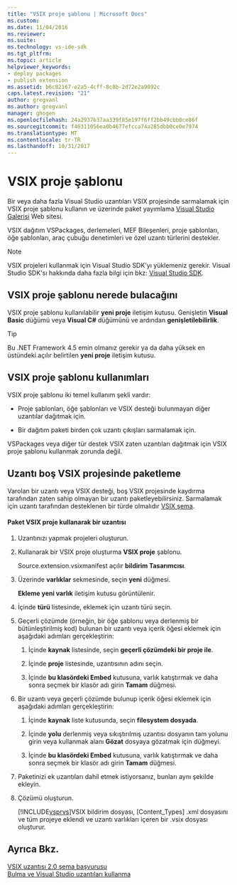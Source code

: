 ```yaml
---
title: "VSIX proje şablonu | Microsoft Docs"
ms.custom: 
ms.date: 11/04/2016
ms.reviewer: 
ms.suite: 
ms.technology: vs-ide-sdk
ms.tgt_pltfrm: 
ms.topic: article
helpviewer_keywords:
- deploy packages
- publish extension
ms.assetid: b6c82167-e2a5-4cff-8c8b-2d72e2a9092c
caps.latest.revision: "21"
author: gregvanl
ms.author: gregvanl
manager: ghogen
ms.openlocfilehash: 24a2937b37aa339f85e197f6ff2bb49cbb0ce86f
ms.sourcegitcommit: f40311056ea0b4677efcca74a285dbb0ce0e7974
ms.translationtype: MT
ms.contentlocale: tr-TR
ms.lasthandoff: 10/31/2017
---
```

# <a name="vsix-project-template"></a>VSIX proje şablonu
Bir veya daha fazla Visual Studio uzantıları VSIX projesinde sarmalamak için VSIX proje şablonu kullanın ve üzerinde paket yayımlama [Visual Studio Galerisi](http://go.microsoft.com/fwlink/?LinkID=123847) Web sitesi.  
  
 VSIX dağıtım VSPackages, derlemeleri, MEF Bileşenleri, proje şablonları, öğe şablonları, araç çubuğu denetimleri ve özel uzantı türlerini destekler.  
  
> [!NOTE]
>  VSIX projeleri kullanmak için Visual Studio SDK'yı yüklemeniz gerekir. Visual Studio SDK'sı hakkında daha fazla bilgi için bkz: [Visual Studio SDK](../extensibility/visual-studio-sdk.md).  
  
## <a name="where-to-find-the-vsix-project-template"></a>VSIX proje şablonu nerede bulacağını  
 VSIX proje şablonu kullanılabilir **yeni proje** iletişim kutusu. Genişletin **Visual Basic** düğümü veya **Visual C#** düğümünü ve ardından **genişletilebilirlik**.  
  
> [!TIP]
>  Bu .NET Framework 4.5 emin olmanız gerekir ya da daha yüksek en üstündeki açılır belirtilen **yeni proje** iletişim kutusu.  
  
## <a name="uses-of-the-vsix-project-template"></a>VSIX proje şablonu kullanımları  
 VSIX proje şablonu iki temel kullanım şekli vardır:  
  
-   Proje şablonları, öğe şablonları ve VSIX desteği bulunmayan diğer uzantılar dağıtmak için.  
  
-   Bir dağıtım paketi birden çok uzantı çıkışları sarmalamak için.  
  
 VSPackages veya diğer tür destek VSIX zaten uzantıları dağıtmak için VSIX proje şablonu kullanmak zorunda değil.  
  
## <a name="packaging-an-extension-in-an-empty-vsix-project"></a>Uzantı boş VSIX projesinde paketleme  
 Varolan bir uzantı veya VSIX desteği, boş VSIX projesinde kaydırma tarafından zaten sahip olmayan bir uzantı paketleyebilirsiniz. Sarmalamak için uzantı tarafından desteklenen bir türde olmalıdır [VSIX şema](../extensibility/vsix-extension-schema-2-0-reference.md).  
  
#### <a name="to-package-an-extension-by-using-a-vsix-project"></a>Paket VSIX proje kullanarak bir uzantısı  
  
1.  Uzantınızı yapmak projeleri oluşturun.  
  
2.  Kullanarak bir VSIX proje oluşturma **VSIX proje** şablonu.  
  
     Source.extension.vsixmanifest açılır **bildirim Tasarımcısı**.  
  
3.  Üzerinde **varlıklar** sekmesinde, seçin **yeni** düğmesi.  
  
     **Ekleme yeni varlık** iletişim kutusu görüntülenir.  
  
4.  İçinde **türü** listesinde, eklemek için uzantı türü seçin.  
  
5.  Geçerli çözümde (örneğin, bir öğe şablonu veya derlenmiş bir bütünleştirilmiş kod) bulunan bir uzantı veya içerik öğesi eklemek için aşağıdaki adımları gerçekleştirin:  
  
    1.  İçinde **kaynak** listesinde, seçin **geçerli çözümdeki bir proje ile**.  
  
    2.  İçinde **proje** listesinde, uzantısının adını seçin.  
  
    3.  İçinde **bu klasördeki Embed** kutusuna, varlık katıştırmak ve daha sonra seçmek bir klasör adı girin **Tamam** düğmesi.  
  
6.  Bir uzantı veya geçerli çözümde bulunup içerik öğesi eklemek için aşağıdaki adımları gerçekleştirin:  
  
    1.  İçinde **kaynak** liste kutusunda, seçin **filesystem dosyada**.  
  
    2.  İçinde **yolu** derlenmiş veya sıkıştırılmış uzantısı dosyanın tam yolunu girin veya kullanmak alanı **Gözat** dosyaya gözatmak için düğmeyi.  
  
    3.  İçinde **bu klasördeki Embed** kutusuna, varlık katıştırmak ve daha sonra seçmek bir klasör adı girin **Tamam** düğmesi.  
  
7.  Paketinizi ek uzantıları dahil etmek istiyorsanız, bunları aynı şekilde ekleyin.  
  
8.  Çözümü oluşturun.  
  
     [!INCLUDE[vsprvs](../code-quality/includes/vsprvs_md.md)]VSIX bildirim dosyası, [Content_Types] .xml dosyasını ve tüm projeye eklendi ve uzantı varlıkları içeren bir .vsix dosyası oluşturur.  
  
## <a name="see-also"></a>Ayrıca Bkz.  
 [VSIX uzantısı 2.0 şema başvurusu](../extensibility/vsix-extension-schema-2-0-reference.md)   
 [Bulma ve Visual Studio uzantıları kullanma](../ide/finding-and-using-visual-studio-extensions.md)